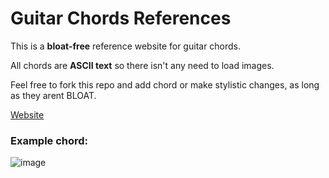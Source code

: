 # Guitar Chords References

This is a **bloat-free** reference website for guitar chords.

All chords are **ASCII text** so there isn't any need to load images.

Feel free to fork this repo and add chord or make stylistic changes, as long as they arent BLOAT.

[Website](https://guitar-chords-omega.vercel.app/)

### Example chord:

![image](https://user-images.githubusercontent.com/80159413/218219898-260aaf9e-7515-4f7b-af89-8965d708506c.png)
